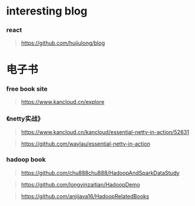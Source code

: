 # interesting blog
### react
> https://github.com/hujiulong/blog

# 电子书
### free book site
> https://www.kancloud.cn/explore

### 《netty实战》
> https://www.kancloud.cn/kancloud/essential-netty-in-action/52631

> https://github.com/waylau/essential-netty-in-action

### hadoop book
> https://github.com/chu888chu888/HadoopAndSparkDataStudy

> https://github.com/longyinzaitian/HadoopDemo

> https://github.com/anjijava16/HadoopRelatedBooks
